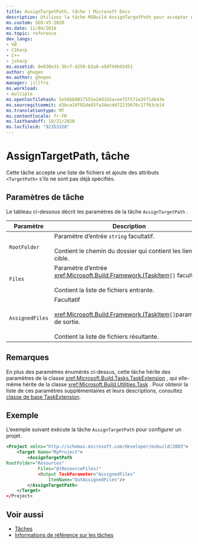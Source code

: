 ```yaml
---
title: AssignTargetPath, tâche | Microsoft Docs
description: Utilisez la tâche MSBuild AssignTargetPath pour accepter une liste de fichiers et ajouter des attributs TargetPath s’ils ne sont pas déjà spécifiés.
ms.custom: SEO-VS-2020
ms.date: 11/04/2016
ms.topic: reference
dev_langs:
- VB
- CSharp
- C++
- jsharp
ms.assetid: 0e830e31-3bcf-4259-b2a8-a5df49b92d51
author: ghogen
ms.author: ghogen
manager: jillfra
ms.workload:
- multiple
ms.openlocfilehash: 5e56bb8817551e24d1b5aceef2f571e35f1db43e
ms.sourcegitcommit: d3bca34f82de03fa34ecdd72233676c17fb3cb14
ms.translationtype: MT
ms.contentlocale: fr-FR
ms.lasthandoff: 10/22/2020
ms.locfileid: "92353328"
---
```

# <a name="assigntargetpath-task"></a>AssignTargetPath, tâche

Cette tâche accepte une liste de fichiers et ajoute des attributs `<TargetPath>` s’ils ne sont pas déjà spécifiés.

## <a name="task-parameters"></a>Paramètres de tâche

Le tableau ci-dessous décrit les paramètres de la tâche `AssignTargetPath` .

|Paramètre|Description|
|---------------|-----------------|
|`RootFolder`|Paramètre d’entrée `string` facultatif.<br /><br /> Contient le chemin du dossier qui contient les liens de cible.|
|`Files`|Paramètre d’entrée <xref:Microsoft.Build.Framework.ITaskItem>`[]` facultatif.<br /><br /> Contient la liste de fichiers entrante.|
|`AssignedFiles`|Facultatif<br /><br /> <xref:Microsoft.Build.Framework.ITaskItem>`[]`paramètre de sortie.<br /><br /> Contient la liste de fichiers résultante.|

## <a name="remarks"></a>Remarques

En plus des paramètres énumérés ci-dessus, cette tâche hérite des paramètres de la classe <xref:Microsoft.Build.Tasks.TaskExtension> , qui elle-même hérite de la classe <xref:Microsoft.Build.Utilities.Task> . Pour obtenir la liste de ces paramètres supplémentaires et leurs descriptions, consultez [classe de base TaskExtension](../msbuild/taskextension-base-class.md).

## <a name="example"></a>Exemple

L’exemple suivant exécute la tâche `AssignTargetPath` pour configurer un projet.

```xml
<Project xmlns="http://schemas.microsoft.com/developer/msbuild/2003">
    <Target Name="MyProject">
        <AssignTargetPath
RootFolder="Resources"
            Files="@(ResourceFiles)"
            <Output TaskParameter="AssignedFiles"
                ItemName="OutAssignedFiles"/>
        </AssignTargetPath>
    </Target>
</Project>
```

## <a name="see-also"></a>Voir aussi

- [Tâches](../msbuild/msbuild-tasks.md)
- [Informations de référence sur les tâches](../msbuild/msbuild-task-reference.md)
